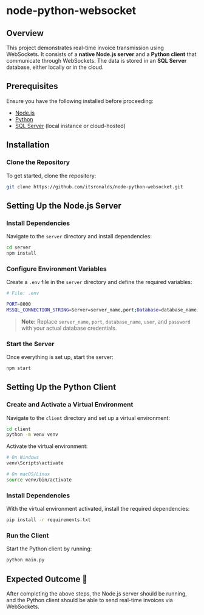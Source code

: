 # node-python-websocket

## Overview

This project demonstrates real-time invoice transmission using WebSockets. It consists of a **native Node.js server** and a **Python client** that communicate through WebSockets. The data is stored in an **SQL Server** database, either locally or in the cloud.

## Prerequisites

Ensure you have the following installed before proceeding:

- [Node.js](https://nodejs.org/)
- [Python](https://www.python.org/)
- [SQL Server](https://www.microsoft.com/en-us/sql-server/) (local instance or cloud-hosted)

## Installation

### Clone the Repository

To get started, clone the repository:

```bash
git clone https://github.com/itsronalds/node-python-websocket.git
```

## Setting Up the Node.js Server

### Install Dependencies

Navigate to the `server` directory and install dependencies:

```bash
cd server
npm install
```

### Configure Environment Variables

Create a `.env` file in the `server` directory and define the required variables:

```bash
# File: .env

PORT=8000
MSSQL_CONNECTION_STRING=Server=server_name,port;Database=database_name;User Id=user;Password=password;Encrypt=true
```

> **Note:** Replace `server_name`, `port`, `database_name`, `user`, and `password` with your actual database credentials.

### Start the Server

Once everything is set up, start the server:

```bash
npm start
```

## Setting Up the Python Client

### Create and Activate a Virtual Environment

Navigate to the `client` directory and set up a virtual environment:

```bash
cd client
python -m venv venv
```

Activate the virtual environment:

```bash
# On Windows
venv\Scripts\activate

# On macOS/Linux
source venv/bin/activate
```

### Install Dependencies

With the virtual environment activated, install the required dependencies:

```bash
pip install -r requirements.txt
```

### Run the Client

Start the Python client by running:

```bash
python main.py
```

## Expected Outcome 🚀

After completing the above steps, the Node.js server should be running, and the Python client should be able to send real-time invoices via WebSockets.
